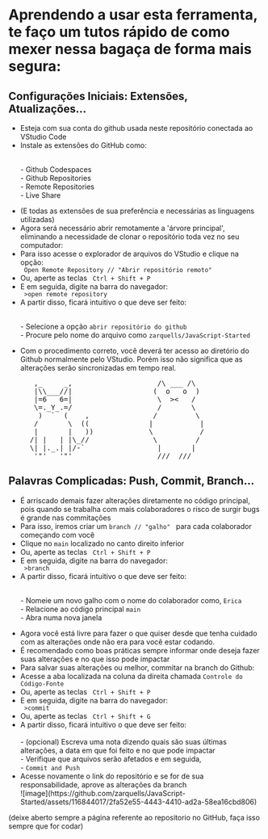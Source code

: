 <h1> Aprendendo a usar esta ferramenta, te faço um tutos rápido de como mexer nessa bagaça de forma mais segura: </h1>
<h2>Configurações Iniciais: Extensões, Atualizações...</h2>
<ul>
<li>Esteja com sua conta do github usada neste repositório conectada ao VStudio Code</li>
<li>Instale as extensões do GitHub como:</li>

  <br> - Github Codespaces
  <br> - Github Repositories
  <br> - Remote Repositories
  <br> - Live Share

<li>(E todas as extensões de sua preferência e necessárias as linguagens utilizadas) </li>
<li>Agora será necessário abrir remotamente a 'árvore principal', eliminando a necessidade de clonar o repositório toda vez no seu computador:</li>
<li>Para isso acesse o explorador de arquivos do VStudio e clique na opção:</li>
<code> Open Remote Repository // "Abrir repositório remoto" </code>
<li>Ou, aperte as teclas <code> Ctrl + Shift + P </code></li>
<li>E em seguida, digite na barra do navegador:</li>
<code> >open remote repository </code>
<li>A partir disso, ficará intuitivo o que deve ser feito: </li>

  <br> - Selecione a opção <code>abrir repositório do github</code>
  <br> - Procure pelo nome do arquivo como <code>zarquells/JavaScript-Started</code>

<li>Com o procedimento correto, você deverá ter acesso ao diretório do Github normalmente pelo VStudio. Porém isso não significa que as alterações serão sincronizadas em tempo real.</li>
</ul>
<pre>
      ,_     _,                    /\ ___ /\
      |\\___//|                   (  o   o  ) 
      |=6   6=|                    \  ><   /
      \=._Y_.=/                    /       \  
       )  `  (    ,               /         \        
      /       \  ((              |           |      
      |       |   ))             \           /     
     /| |   | |\_//               \         /    
     \| |._.| |/-`                 |       |    
      '"'   '"'                    ///  ///  
</pre>

<h2>Palavras Complicadas: Push, Commit, Branch...</h2>
<ul>
  <li>É arriscado demais fazer alterações diretamente no código principal, pois quando se trabalha com mais colaboradores o risco de surgir bugs é grande nas commitações</li>
  <li>Para isso, iremos criar um <code>branch // "galho" </code> para cada colaborador começando com você</li>
  <li>Clique no <code>main</code> localizado no canto direito inferior </li>
  <li>Ou, aperte as teclas <code> Ctrl + Shift + P </code></li>
  <li>E em seguida, digite na barra do navegador:</li>
  <code> >branch </code>
  <li>A partir disso, ficará intuitivo o que deve ser feito: </li>

  <br> - Nomeie um novo galho com o nome do colaborador como, <code>Erica</code>
  <br> - Relacione ao código principal <code>main</code>
  <br> - Abra numa nova janela 

  <li>Agora você está livre para fazer o que quiser desde que tenha cuidado com as alterações onde não era para você estar codando. </li>
  <li>É recomendado como boas práticas sempre informar onde deseja fazer suas alterações e no que isso pode impactar</li>
  <li>Para salvar suas alterações ou melhor, commitar na branch do Github: </li>
  <li>Acesse a aba localizada na coluna da direita chamada <code>Controle do Código-Fonte</code> 
  <li>Ou, aperte as teclas <code> Ctrl + Shift + P </code></li>
  <li>E em seguida, digite na barra do navegador:</li>
  <code> >commit </code>
  <li>Ou, aperte as teclas <code> Ctrl + Shift + G </code></li>
  <li>A partir disso, ficará intuitivo o que deve ser feito: </li>
    <br> - (opcional) Escreva uma nota dizendo quais são suas últimas alterações, a data em que foi feito e no que pode impactar 
    <br> - Verifique que arquivos serão afetados e em seguida,
    <br> - <code>Commit and Push</code>

  <li>Acesse novamente o link do repositório e se for de sua responsabilidade, aprove as alterações da branch</li>
  ![image](https://github.com/zarquells/JavaScript-Started/assets/116844017/2fa52e55-4443-4410-ad2a-58ea16cbd806)

</ul>

(deixe aberto sempre a página referente ao repositorio no GitHub, faça isso sempre que for codar)
